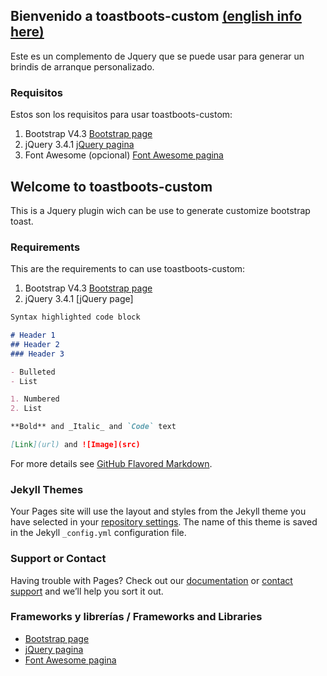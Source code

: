 ## Bienvenido a toastboots-custom [(english info here)](#english-info)

Este es un complemento de Jquery que se puede usar para generar un brindis de arranque personalizado.

### Requisitos

Estos son los requisitos para usar toastboots-custom:

1. Bootstrap V4.3 [Bootstrap page]
2. jQuery 3.4.1 [jQuery pagina]
3. Font Awesome (opcional) [Font Awesome pagina]

## Welcome to toastboots-custom <a name="english-info"></a>

This is a Jquery plugin wich can be use to generate customize bootstrap toast.

### Requirements

This are the requirements to can use toastboots-custom:

1. Bootstrap V4.3 [Bootstrap page]
2. jQuery 3.4.1 [jQuery page]


```markdown
Syntax highlighted code block

# Header 1
## Header 2
### Header 3

- Bulleted
- List

1. Numbered
2. List

**Bold** and _Italic_ and `Code` text

[Link](url) and ![Image](src)
```

For more details see [GitHub Flavored Markdown](https://guides.github.com/features/mastering-markdown/).

### Jekyll Themes

Your Pages site will use the layout and styles from the Jekyll theme you have selected in your [repository settings](https://github.com/rchapon/toastboots-custom/settings). The name of this theme is saved in the Jekyll `_config.yml` configuration file.

### Support or Contact

Having trouble with Pages? Check out our [documentation](https://help.github.com/categories/github-pages-basics/) or [contact support](https://github.com/contact) and we’ll help you sort it out.


### Frameworks y librerías / Frameworks and Libraries

* [Bootstrap page]
* [jQuery pagina]
* [Font Awesome pagina]

[Bootstrap page]:https://getbootstrap.com/
[jQuery pagina]:https://jquery.com/
[Font Awesome pagina]:https://fontawesome.com/